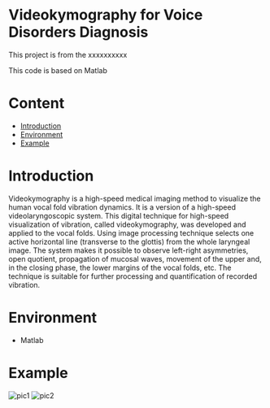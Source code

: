 # Videokymography for Voice Disorders Diagnosis


This project is from the xxxxxxxxxx

This code is based on Matlab

# Content

  * [Introduction](#Introduction)
  * [Environment](#Environment)
  * [Example](#Example)
  
# Introduction

   Videokymography is a high-speed medical imaging method to visualize the human vocal fold vibration dynamics. It is a version of a high-speed videolaryngoscopic system. This digital technique for high-speed visualization of vibration, called videokymography, was developed and applied to the vocal folds. Using image processing technique selects one active horizontal line (transverse to the glottis) from the whole laryngeal image. The system makes it possible to observe left-right asymmetries, open quotient, propagation of mucosal waves, movement of the upper and, in the closing phase, the lower margins of the vocal folds, etc. The technique is suitable for further processing and quantification of recorded vibration.


# Environment

   * Matlab
   
   
# Example


![pic1](https://github.com/christw16/Videokymography-for-Voice-Disorders-Diagnosis/blob/master/image/colored.jpg)
![pic2](https://github.com/christw16/Videokymography-for-Voice-Disorders-Diagnosis/blob/master/image/greyed.jpg)
